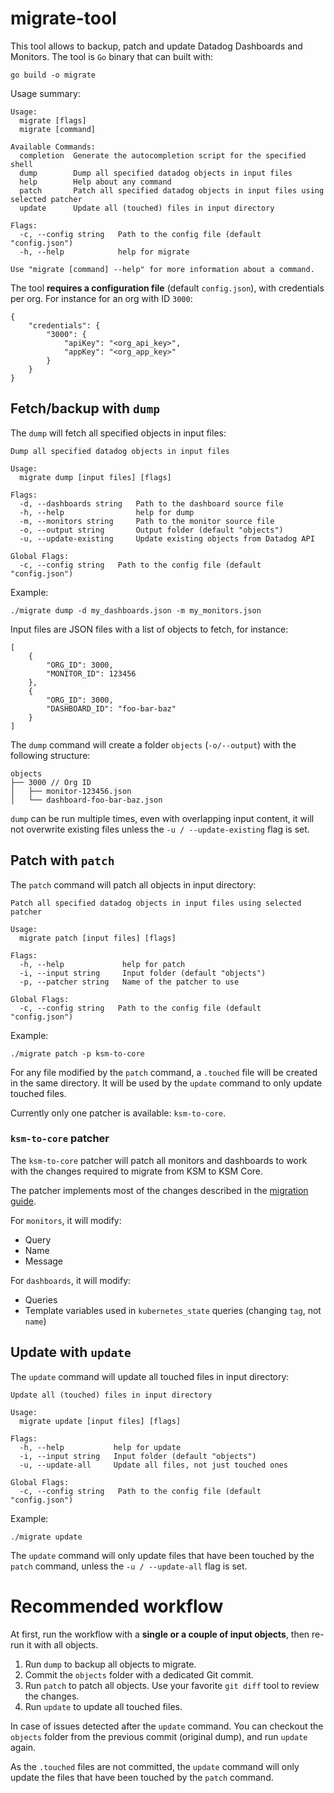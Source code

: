# migrate-tool

This tool allows to backup, patch and update Datadog Dashboards and Monitors.
The tool is `Go` binary that can built with:

```
go build -o migrate
```

Usage summary:
```
Usage:
  migrate [flags]
  migrate [command]

Available Commands:
  completion  Generate the autocompletion script for the specified shell
  dump        Dump all specified datadog objects in input files
  help        Help about any command
  patch       Patch all specified datadog objects in input files using selected patcher
  update      Update all (touched) files in input directory

Flags:
  -c, --config string   Path to the config file (default "config.json")
  -h, --help            help for migrate

Use "migrate [command] --help" for more information about a command.
```

The tool **requires a configuration file** (default `config.json`), with credentials per org.
For instance for an org with ID `3000`:
```
{
    "credentials": {
        "3000": {
            "apiKey": "<org_api_key>",
            "appKey": "<org_app_key>"
        }
    }
}
```

## Fetch/backup with `dump`

The `dump` will fetch all specified objects in input files:

```
Dump all specified datadog objects in input files

Usage:
  migrate dump [input files] [flags]

Flags:
  -d, --dashboards string   Path to the dashboard source file
  -h, --help                help for dump
  -m, --monitors string     Path to the monitor source file
  -o, --output string       Output folder (default "objects")
  -u, --update-existing     Update existing objects from Datadog API

Global Flags:
  -c, --config string   Path to the config file (default "config.json")
```

Example:
```
./migrate dump -d my_dashboards.json -m my_monitors.json
```

Input files are JSON files with a list of objects to fetch, for instance:
```
[
    {
        "ORG_ID": 3000,
        "MONITOR_ID": 123456
    },
    {
        "ORG_ID": 3000,
        "DASHBOARD_ID": "foo-bar-baz"
    }
]
```

The `dump` command will create a folder `objects` (`-o/--output`) with the following structure:
```
objects
├── 3000 // Org ID
│   ├── monitor-123456.json
│   └── dashboard-foo-bar-baz.json
```

`dump` can be run multiple times, even with overlapping input content, it will not overwrite existing files unless the `-u / --update-existing` flag is set.

## Patch with `patch`

The `patch` command will patch all objects in input directory:

```
Patch all specified datadog objects in input files using selected patcher

Usage:
  migrate patch [input files] [flags]

Flags:
  -h, --help             help for patch
  -i, --input string     Input folder (default "objects")
  -p, --patcher string   Name of the patcher to use

Global Flags:
  -c, --config string   Path to the config file (default "config.json")
```

Example:
```
./migrate patch -p ksm-to-core
```

For any file modified by the `patch` command, a `.touched` file will be created in the same directory.
It will be used by the `update` command to only update touched files.

Currently only one patcher is available: `ksm-to-core`.

### `ksm-to-core` patcher

The `ksm-to-core` patcher will patch all monitors and dashboards to work with the changes required to migrate from KSM to KSM Core.

The patcher implements most of the changes described in the [migration guide](https://docs.datadoghq.com/integrations/kubernetes_state_core/?tab=helm#migration-from-kubernetes_state-to-kubernetes_state_core).

For `monitors`, it will modify:
* Query
* Name
* Message

For `dashboards`, it will modify:
* Queries
* Template variables used in `kubernetes_state` queries (changing `tag`, not `name`)

## Update with `update`

The `update` command will update all touched files in input directory:

```
Update all (touched) files in input directory

Usage:
  migrate update [input files] [flags]

Flags:
  -h, --help           help for update
  -i, --input string   Input folder (default "objects")
  -u, --update-all     Update all files, not just touched ones

Global Flags:
  -c, --config string   Path to the config file (default "config.json")
```

Example:
```
./migrate update
```

The `update` command will only update files that have been touched by the `patch` command, unless the `-u / --update-all` flag is set.

# Recommended workflow

At first, run the workflow with a **single or a couple of input objects**, then re-run it with all objects.

1. Run `dump` to backup all objects to migrate. 
2. Commit the `objects` folder with a dedicated Git commit.
3. Run `patch` to patch all objects. Use your favorite `git diff` tool to review the changes.
4. Run `update` to update all touched files.

In case of issues detected after the `update` command. You can checkout the `objects` folder from the previous commit (original dump), and run `update` again.

As the `.touched` files are not committed, the `update` command will only update the files that have been touched by the `patch` command.
